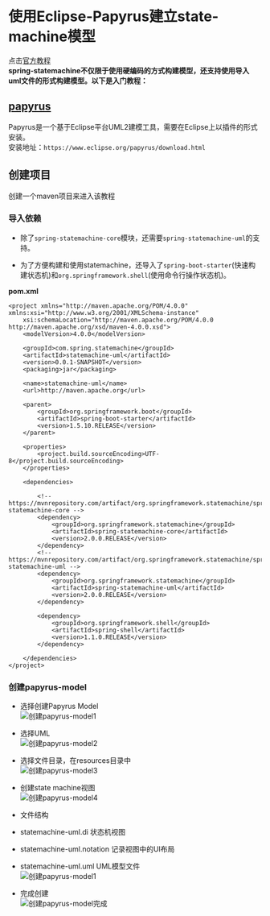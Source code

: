 # 使用Eclipse-Papyrus建立state-machine模型
 
点击[官方教程](https://docs.spring.io/spring-statemachine/docs/2.0.0.RELEASE/reference/htmlsingle/#sm-papyrus)   
**spring-statemachine不仅限于使用硬编码的方式构建模型，还支持使用导入uml文件的形式构建模型。以下是入门教程：**

## [papyrus](https://www.eclipse.org/papyrus/) 
Papyrus是一个基于Eclipse平台UML2建模工具，需要在Eclipse上以插件的形式安装。  
安装地址：`https://www.eclipse.org/papyrus/download.html`


## 创建项目
创建一个maven项目来进入该教程

### 导入依赖
- 除了`spring-statemachine-core`模块，还需要`spring-statemachine-uml`的支持。  

- 为了方便构建和使用statemachine，还导入了`spring-boot-starter`(快速构建状态机)和`org.springframework.shell`(使用命令行操作状态机)。

**pom.xml**

	<project xmlns="http://maven.apache.org/POM/4.0.0" xmlns:xsi="http://www.w3.org/2001/XMLSchema-instance"
		xsi:schemaLocation="http://maven.apache.org/POM/4.0.0 http://maven.apache.org/xsd/maven-4.0.0.xsd">
		<modelVersion>4.0.0</modelVersion>
	
		<groupId>com.spring.statemachine</groupId>
		<artifactId>statemachine-uml</artifactId>
		<version>0.0.1-SNAPSHOT</version>
		<packaging>jar</packaging>
	
		<name>statemachine-uml</name>
		<url>http://maven.apache.org</url>
	
		<parent>
			<groupId>org.springframework.boot</groupId>
			<artifactId>spring-boot-starter</artifactId>
			<version>1.5.10.RELEASE</version>
		</parent>
		
		<properties>
			<project.build.sourceEncoding>UTF-8</project.build.sourceEncoding>
		</properties>
	
		<dependencies>
	
			<!-- https://mvnrepository.com/artifact/org.springframework.statemachine/spring-statemachine-core -->
			<dependency>
				<groupId>org.springframework.statemachine</groupId>
				<artifactId>spring-statemachine-core</artifactId>
				<version>2.0.0.RELEASE</version>
			</dependency>
			<!-- https://mvnrepository.com/artifact/org.springframework.statemachine/spring-statemachine-uml -->
			<dependency>
				<groupId>org.springframework.statemachine</groupId>
				<artifactId>spring-statemachine-uml</artifactId>
				<version>2.0.0.RELEASE</version>
			</dependency>
	
			<dependency>
				<groupId>org.springframework.shell</groupId>
				<artifactId>spring-shell</artifactId>
				<version>1.1.0.RELEASE</version>
			</dependency>

		</dependencies>
	</project>



### 创建papyrus-model

- 选择创建Papyrus Model  
![创建papyrus-model1](https://github.com/cjqCN/spring-statemachine-learning/blob/master/pic/create-papyrus-model1.png?raw=true)  
- 选择UML  
![创建papyrus-model2](https://github.com/cjqCN/spring-statemachine-learning/blob/master/pic/create-papyrus-model2.png?raw=true)  
- 选择文件目录，在resources目录中  
![创建papyrus-model3](https://github.com/cjqCN/spring-statemachine-learning/blob/master/pic/create-papyrus-model3.png?raw=true)  
- 创建state machine视图  
![创建papyrus-model4](https://github.com/cjqCN/spring-statemachine-learning/blob/master/pic/create-papyrus-model4.png?raw=true)  
- 文件结构
 - statemachine-uml.di  状态机视图
 - statemachine-uml.notation 记录视图中的UI布局
 - statemachine-uml.uml UML模型文件  
![创建papyrus-model1](https://github.com/cjqCN/spring-statemachine-learning/blob/master/pic/file-struct.png?raw=true) 

- 完成创建  
![创建papyrus-model完成](https://github.com/cjqCN/spring-statemachine-learning/blob/master/pic/create-papyrus-finsh.png?raw=true) 